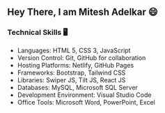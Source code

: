 ## Hey There, I am Mitesh Adelkar 😄

### Technical Skills 🖥
-	Languages: HTML 5, CSS 3, JavaScript
-	Version Control: Git, GitHub for collaboration
-	Hosting Platforms: Netlify, GitHub Pages
-	Frameworks: Bootstrap, Tailwind CSS
-	Libraries: Swiper JS, Tilt JS, React JS
-	Databases: MySQL, Microsoft SQL Server
-	Development Environment: Visual Studio Code
-	Office Tools: Microsoft Word, PowerPoint, Excel
